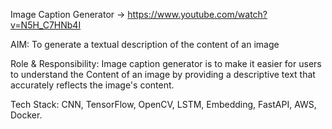 Image Caption Generator -> https://www.youtube.com/watch?v=N5H_C7HNb4I

AIM: To generate a textual description of the content of an image


Role & Responsibility: Image caption generator is to make it easier for users to understand the Content of an image by providing a descriptive text that accurately reflects the image's content. 


Tech Stack: CNN, TensorFlow, OpenCV, LSTM, Embedding, FastAPI, AWS, Docker.
